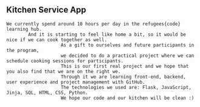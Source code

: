 ## Kitchen Service App

	We currently spend around 10 hours per day in the refugees{code} learning hub.
            And it is starting to feel like home a bit, so it would be nice if we can cook together as well.
 						As a gift to ourselves and future participants in the program,
						we decided to do a practical project where we can schedule cooking sessions for participants.
						This is our first real project and we hope that you also find that we are on the right we.
						Through it we are learning front-end, backend, user experience and project management with GitHub.
						The technologies we used are: Flask, JavaScript, Jinja, SQL, HTML, CSS, Python.
						We hope our code and our kitchen will be clean :)
   
